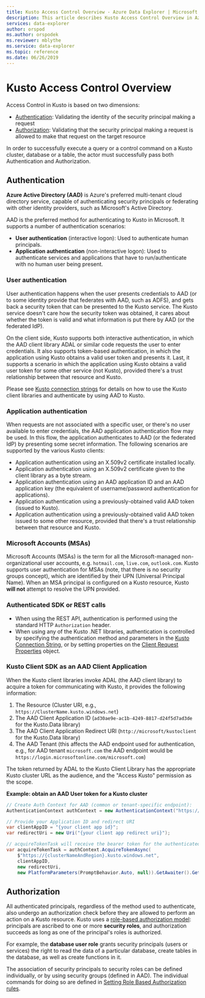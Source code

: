 ```yaml
---
title: Kusto Access Control Overview - Azure Data Explorer | Microsoft Docs
description: This article describes Kusto Access Control Overview in Azure Data Explorer.
services: data-explorer
author: orspod
ms.author: orspodek
ms.reviewer: mblythe
ms.service: data-explorer
ms.topic: reference
ms.date: 06/26/2019
---
```

# Kusto Access Control Overview

Access Control in Kusto is based on two dimensions:
* [Authentication](#authentication): Validating the identity of the security principal making a request
* [Authorization](#authorization): Validating that the security principal making a request is allowed to make that request on the target resource

In order to successfully execute a query or a control command on a Kusto cluster, database or a table, the actor must successfully pass both Authentication and Authorization.

## Authentication


**Azure Active Directory (AAD)** is Azure's preferred multi-tenant cloud directory service,
capable of authenticating security principals or federating with other identity providers,
such as Microsoft's Active Directory.

AAD is the preferred method for authenticating to Kusto in Microsoft. It supports a number
of authentication scenarios:
* **User authentication** (interactive logon): Used to authenticate human principals.
* **Application authentication** (non-interactive logon): Used to authenticate services
  and applications that have to run/authenticate with no human user being present. 

### User authentication
User authentication happens when the user presents credentials to AAD (or to some identity provide
that federates with AAD, such as ADFS), and gets back a security token that can be presented to the
Kusto service. The Kusto service doesn't care how the security token was obtained, it cares about
whether the token is valid and what information is put there by AAD (or the federated IdP).

On the client side, Kusto supports both interactive authentication, in which the AAD client library
ADAL or similar code requests the user to enter credentials. It also supports token-based
authentication, in which the application using Kusto obtains a valid user token and presents
it. Last, it supports a scenario in which the application using Kusto obtains a valid user token
for some other service (not Kusto), provided there's a trust relationship between that resource
and Kusto.

Please see [Kusto connection strings](../../api/connection-strings/kusto.md) for details on how
to use the Kusto client libraries and authenticate by using AAD to Kusto.

### Application authentication
When requests are not associated with a specific user, or there's no user available to enter
credentials, the AAD application authentication flow may be used. In this flow, the application
authenticates to AAD (or the federated IdP) by presenting some secret information. The following
scenarios are supported by the various Kusto clients:

* Application authentication using an X.509v2 certificate installed locally.
* Application authentication using an X.509v2 certificate given to the client library as a byte stream.
* Application authentication using an AAD application ID and an AAD application key
  (the equivalent of username/password authentication for applications).
* Application authentication using a previously-obtained valid AAD token (issued to Kusto).
* Application authentication using a previously-obtained valid AAD token issued to some other resource,
  provided that there's a trust relationship between that resource and Kusto.


### Microsoft Accounts (MSAs)
Microsoft Accounts (MSAs) is the term for all the Microsoft-managed non-organizational user accounts, e.g. `hotmail.com`, `live.com`, `outlook.com`.
Kusto supports user authentication for MSAs (note, that there is no security groups concept), which are identified by their UPN (Universal Principal Name).
When an MSA principal is configured on a Kusto resource, Kusto **will not** attempt to resolve the UPN provided.

### Authenticated SDK or REST calls
* When using the REST API, authentication is performed using the standard HTTP `Authorization` header.
* When using any of the Kusto .NET libraries, authentication is controlled by specifying the authentication method and parameters in the [Kusto Connection String](../../api/connection-strings/kusto.md), or by setting properties on the [Client Request Properties](https://kusto.azurewebsites.net/docs/api/request-properties.html) object.

### Kusto Client SDK as an AAD Client Application
When the Kusto client libraries invoke ADAL (the AAD client library) to acquire a token for communicating with Kusto, it provides
the following information:

1. The Resource (Cluster URI, e.g., `https://ClusterName.kusto.windows.net`)
2. The AAD Client Application ID (`ad30ae9e-ac1b-4249-8817-d24f5d7ad3de` for the Kusto.Data library)
3. The AAD Client Application Redirect URI (`http://microsoft/kustoclient` for the Kusto.Data library)
4. The AAD Tenant (this affects the AAD endpoint used for authentication, e.g., for AAD tenant `microsoft.com` the AAD endpoint would be `https://login.microsoftonline.com/microsoft.com`)

The token returned by ADAL to the Kusto Client Library has the appropriate Kusto cluster URL as the audience, and the "Access Kusto" permission as the scope.

**Example: obtain an AAD User token for a Kusto cluster**
```csharp
// Create Auth Context for AAD (common or tenant-specific endpoint):
AuthenticationContext authContext = new AuthenticationContext("https://login.microsoftonline.com/{AAD TenantID or name}");

// Provide your Application ID and redirect URI
var clientAppID = "{your client app id}";
var redirectUri = new Uri("{your client app redirect uri}");

// acquireTokenTask will receive the bearer token for the authenticated user
var acquireTokenTask = authContext.AcquireTokenAsync(
    $"https://{clusterNameAndRegion}.kusto.windows.net",
    clientAppID,
    new redirectUri,
    new PlatformParameters(PromptBehavior.Auto, null)).GetAwaiter().GetResult();
```


## Authorization

All authenticated principals, regardless of the method used to authenticate, also undergo
an authorization check before they are allowed to perform an action on a Kusto resource.
Kusto uses a [role-based authorization model](role-based-authorization.md): principals are ascribed to one or more
**security roles**, and authorization succeeds as long as one of the principal's roles is authorized.

For example, the **database user role** grants security principals (users or services) the right to
read the data of a particular database, create tables in the database, as well as create functions in it.

The association of security principals to security roles can be defined individually,
or by using security groups (defined in AAD). The individual commands for doing so
are defined in [Setting Role Based Authorization rules](../security-roles.md).

